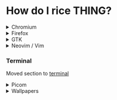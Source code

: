 # How do I rice THING?

<details><summary>Chromium</summary>

Most chromium based browers do not support anything more than marginal theming,
It is possible to affect a few changes by your gtk theme [[example](https://github.com/phocus/gtk/blob/master/scss/gtk-3.0/applications/_chromium.scss)]

You can also make your own Chromium theme tho again, these are quite limited in scope: https://developer.chrome.com/docs/extensions/mv3/themes/

Vivaldi however allows injecting CSS into the browser UI, I found a few links on it but your mileage may vary
https://www.reddit.com/r/vivaldibrowser/comments/gso6bx/questions_about_css_customisations/
https://forum.vivaldi.net/topic/10629/vivaldi-ui-customisations

</details>

<details><summary>Firefox</summary>

You can customize the User Interface (Chrome) with Firefox CSS, see the following:
- [Getting started guide](https://www.reddit.com/r/FirefoxCSS/wiki/index/tutorials)
- [How to create & live debug userChrome.css](https://www.reddit.com/r/FirefoxCSS/comments/73dvty/tutorial_how_to_create_and_livedebug_userchromecss/)
- [Collection of resources related to userChrome](https://www.userchrome.org/)

You can use [Stylus](https://add0n.com/stylus.html) to modify the appearance of certain websites.
*NOTE: Does not work on extension (except Stylus) and built-in browser webpages.*

Firefox also supports `userContent.css` for overriding the styles of a site, To use it simply follow the same instructions as for userChrome.css but create this file too in the same directory (chrome),
The structure of the file is usually as follows:
```css
@-moz-document domain("discord.com") {
	/* Your styles go here. */
}
```
You can use any of the selectors available for [@-moz-document](https://developer.mozilla.org/en-US/docs/Web/CSS/@document)
*NOTE: Stylus can also export to this format for easy usage*

#### Start Page

You will need basic knowledge of HTML, CSS & JS.
[MDN](https://developer.mozilla.org/en-US/) is a nice place to learn.

Firefox has quite a few limitations on setting local files as your start page (no external requests or imports of any kind), so it may be easier to host your start page on some static site hosting service (GitHub Pages, Netlify, Surge.sh).

Then use [this extension](https://addons.mozilla.org/en-US/firefox/addon/new-tab-override/) to set the URL.
Chromium users can use [this](https://chrome.google.com/webstore/detail/custom-new-tab-url/mmjbdbjnoablegbkcklggeknkfcjkjia) instead (Chrome places no limitations).

</details>

<details><summary>GTK</summary>

This is most easily accomplished by forking an existing theme and modifying them. Most themes are open source and
are easily modifiable (if you know CSS). Phocus is a nice one to start with since its code is clean scss and well structured, (https://github.com/phocus/gtk)
*NOTE: Phocus is not a GTK2 theme so it will not show up in `lxappearance`, Set your gtk theme using [settings.ini](https://wiki.archlinux.org/title/GTK#Basic_theme_configuration) instead,
this is because lxappearance expects a legacy gtk2 theme along with a gtk3, which modern themes do not have.*

You can use `gtk-widget-factory` to test your theme, it comes packaged with `gtk-demos` on arch & debian.
GTK CSS reference: https://docs.gtk.org/gtk4/css-properties.html
Using the GTK Debugger: https://elkowar.github.io/eww/working_with_gtk.html#gtk-debugger (This should work anywhere)

#### Uniform Look for GTK & QT Apps

Arch Wiki Link: https://wiki.archlinux.org/title/Uniform_look_for_Qt_and_GTK_applications#Theme_engines

By default, you have to apply themes for QT and GTK separately, with most GTK themes not having a QT counterpart.

To achieve a consistent look over both the styles, you can install **theme engines** like QGtkStyle (https://github.com/qt/qtstyleplugins) or QGnomePlatform (https://github.com/FedoraQt/QGnomePlatform).
These theme engines can be used to translate themes between GTK and QT platforms.

#### QGtkStyle
After installing, you have to make changes the following changes

**For QT4:** Edit the /etc/xdg/Trolltech.conf (system-wide) or ~/.config/Trolltech.conf (user-specific) file:

~/.config/Trolltech.conf

```ini
[Qt]
style=GTK+
```

**For QT5:** set the environment variable `QT_QPA_PLATFORMTHEME=gtk2`

*NOTE: This requires that the configured GTK theme supports both GTK 2 and GTK 3*

#### QGnomePlatform
This theme applies the appearance settings of GNOME for QT Applications. It is enabled by default on GNOME since version 3.20.
To enable it on other systems, after installing the qgnomeplatform package, set the environment variable:

```sh
QT_QPA_PLATFORMTHEME=gnome
```

</details>

<details><summary>Neovim / Vim</summary>
This is an interesting one. If you use a premade colorscheme, chances are, a [base16](https://github.com/chriskempson/base16) or other vim theme already exists for it. Otherwise, you can make a base16 theme or make one from a wide variety of templates. There even exist generators for it. ([Pinto](https://pintovim.dev/), [Vivify](https://bytefluent.com/vivify/))
And, of course, if a colorscheme is similar to yours, you can easily fork it and modify.

Besides colors, in terms of functionality you are free to find / forge whatever to fit your needs.

How to make a vim colorscheme: [Reddit](https://www.reddit.com/r/vim/comments/8mvc6s/how_to_make_a_color_scheme_for_vim/)
Colorscheme template: [RNB](https://github.com/romainl/vim-rnb)
See more on [Vim & Neovim](/out/knowledge/vim.html).

Vim has good documentation on what most of the highlight groups are for, avail yourself of it.

#### Get highlight group under cursor
Since i've been writing a port for [chocolate](https://gitlab.com/snakedye/chocolate), this is a problem i've encountered, the real basic solution is to do:
```vim
function! SynStack()
  if !exists("*synstack")
    return
  endif
  echo map(synstack(line('.'), col('.')), 'synIDattr(v:val, "name")')
endfunc
```

but this doesnt work that well for treesitter, in which case using [this code from treesitter-playground](https://github.com/nvim-treesitter/playground/blob/master/lua/nvim-treesitter-playground/hl-info.lua) works a fair bit better,
to use them more easily, create a keybinding for `SynStack()` or `require('hl-info').show_hl_captures()` respectivley

</details>

### Terminal
Moved section to [terminal](terminal.html)

<details><summary>Picom</summary>
*The definition of compositor changes from X11 to Wayland, I am talking about X11 only:*
Compositor is a thing that sits between your window manager and X11 and makes stuff like transparency work. Recently, however, compositors have been used to implement blur, rounded corners and animations for a window manager to behave more like a desktop enviroment.

If the version in your package repositories has the features you want, I'd suggest you use that instead.

#### I just want transparency and or shadow
You're in luck, lots of choice for you. You can use `picom` / `xcompmgr` / `compton`, anything you want and generally it'll just work™

I still suggest using picom as it has the latest technology / optimizations, beside being the
most commonly used & most supported one.
*Forcing application transparency has very little purpose in most cases however, and most user interface's are not designed with that in mind (eg: nvim)* IM:⛔

#### I want blur too
Just build the latest [master](https://github.com/yshui/picom) and use picom with the --experimental-backends option.
To build picom from source, follow the instructions in the [README](https://github.com/yshui/picom#build)
*Be very caution when using blur, excessive blur can make a rice look bad very easily.* IM:⛔

#### I want rounded corners too
Again, picom master has the thing for you, picom has implemented rounder corners in the xrender and legacy glx backends.

A few window managers can draw rounded corners out of the box, so you might be able to utilize that. (afaik awesome can)

#### I want animations too
Use one of the popular forks I guess :/, I don't know how well picom animations work, but I don't expect it to be spectacular.
The following are popular as of October 2021:
[jonaburg/picom](https://github.com/jonaburg/picom)    -> slightly buggy sliding animations
[dccsillag/picom](https://github.com/dccsillag/picom)  -> has cool, configurable animations
[pijulius/picom](https://github.com/pijulius/picom)    -> fork of dccsillag, added animations and optimisations
[Tanish2002/picom](https://github.com/Tanish2002/picom)-> also has animations, try if the others do not work

snippet to configure animations on dccsillag or pijulius
```conf
# Animations
animations = true;
animation-stiffness = 300.0;
animation-dampening = 22.0;
animation-clamping = true;
animation-mass = 1;
animation-for-open-window = "zoom";
animation-for-menu-window = "slide-down";
animation-for-transient-window = "slide-down";
# (requires pijulius)
animation-for-workspace-switch-in = "zoom";
animation-for-workspace-switch-out = "zoom";
```

snippet to configure animations on jonaburg
```conf
transition-length = 300
transition-pow-x = 0.1
transition-pow-y = 0.1
transition-pow-w = 0.1
transition-pow-h = 0.1
size-transition = true
```

Example configuration with most of the available options: https://github.com/yshui/picom/blob/next/picom.sample.conf
To get a window class for a exclude / include, use `xwininfo` or `xprop` & click the window you want.
Remember to use window classes whenever you can, window titles can be very finicky.
The 2nd part of the window class is the relevant bit, for example: 
For `Application.Navigator`, You would put `class_g = 'Navigator'` in your picom config

[Nuxsh's Page About Picom Forks](https://nuxsh.is-a.dev/blog/picom.html)
[Arch Wiki Page](https://wiki.archlinux.org/title/Picom)

</details>

<details><summary>Wallpapers</summary>
Good places to look for wallpapers are:
- https://images.google.com/
Includes a search by colour and resolution, so you can find a wallpaper matching your screen size.
- https://subtlepatterns.com/
Tiling wallpapers that are provided as backgrounds for websites.
- https://unsplash.com/
A source of free quality high res photos, all released under creative commons licensing so are free to use.
- https://wallhaven.cc/
A clone of wallbase after that was shut down, has searches by colour, resolution.
- https://web.archive.org/web/20130708152642/http://squidfingers.com/patterns
158 tiling wallpapers. [archive link because normal page is dead]
- http://simpledesktops.com/
Wonderful sets of minimal wallpapers.

Source: https://www.reddit.com/r/unixporn/wiki/ricing#wiki_wallpapers

A few personal repositories of wallpapers (usually high quality and categorized):
- Oblivousofcrap's: https://app.box.com/s/tsq119oyh0o0wagqx4a4nx74hyggvvxc 
- BlueJive's: https://github.com/Blu3Jive001/Wallpapers
- Exo's: https://gitlab.com/exorcist365/wallpapers (This one is good if you use gruvbox)
- Kraken's: https://mega.nz/folder/PpohCIpT#tII4Q60AFpgfnEYFywwlow (the biggest by far)
- Frenzy's: https://github.com/FrenzyExists/wallpapers

You could try the distro wallpaper competitions / repositories too, for example:
here's Ubuntu's competition for 21.10: https://discourse.ubuntu.com/t/wallpaper-competition-for-impish-indri-ubuntu-21-10/22852/8
Xubuntu's competition for 16.04: https://xubuntu.org/news/xubuntu-16-04-wallpaper-competition-winners/
PopOS's repository: https://github.com/pop-os/wallpapers/tree/master/original

I like [the /wg/ board too](https://boards.4chan.org/wg/) but that one is definatley very **NSFW**
[Their catalog of threads](https://boards.4chan.org/wg/catalog)

Really depends on what you're doing and looking for tho..

#### Animated Wallpapers
For those who don't know how to set animated walls, here's a command for it (you will need xwinwrap and mpv for video files or gifview for gif files):

`xwinwrap -fs -fdt -ni -b -nf -un -o 1.0 -debug -- mpv -wid WID --loop --no-audio ~/path/to/video.mp4`

If the above doesn't work correctly, use this one:
`xwinwrap -ov -g 1920x1080+0+0 -- mpv -wid WID ~/path/to/video.flv --no-osc --no-osd-bar --loop-file --player-operation-mode=cplayer --no-audio --panscan=1.0 --no-input-default-bindings`

Sources for pixelart animated wallpapers
https://1041uuu.tumblr.com/
https://waneella.tumblr.com/

Googling will also get you a bit of resources .

#### Tiled Wallpapers
These are wallpapers that tiled like tiles in a pattern, [example](/assets/images/dump/e038c16d-6663-40b9-8b21-82ad64927848.webp) repeated over your entire screen.
Their usage is fairly simple:
`feh --bg-tile |path-to-wallpaper|` or if you have a bitmap you can use `xsetroot -bitmap |path-to-bitmap-wallpaper|`, or manually tile it in your image editor of choice.

You can find a bunch of sources here: https://notes.neeasade.net/tiled-wallpaper-sources.html, Their site has a bunch of cool ricing related stuff too.
</details>


### 
